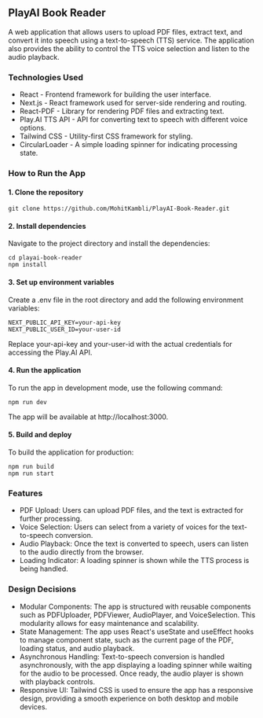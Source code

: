 ## PlayAI Book Reader

A web application that allows users to upload PDF files, extract text, and convert it into speech using a text-to-speech (TTS) service. The application also provides the ability to control the TTS voice selection and listen to the audio playback.

### Technologies Used

- React - Frontend framework for building the user interface.
- Next.js - React framework used for server-side rendering and routing.
- React-PDF - Library for rendering PDF files and extracting text.
- Play.AI TTS API - API for converting text to speech with different voice options.
- Tailwind CSS - Utility-first CSS framework for styling.
- CircularLoader - A simple loading spinner for indicating processing state.

### How to Run the App
#### 1. Clone the repository

```
git clone https://github.com/MohitKambli/PlayAI-Book-Reader.git
```

#### 2. Install dependencies
Navigate to the project directory and install the dependencies:

```
cd playai-book-reader
npm install
```

#### 3. Set up environment variables
Create a .env file in the root directory and add the following environment variables:

```
NEXT_PUBLIC_API_KEY=your-api-key
NEXT_PUBLIC_USER_ID=your-user-id
```

Replace your-api-key and your-user-id with the actual credentials for accessing the Play.AI API.

#### 4. Run the application
To run the app in development mode, use the following command:

```
npm run dev
```

The app will be available at http://localhost:3000.

#### 5. Build and deploy
To build the application for production:

```
npm run build
npm run start
```


### Features

- PDF Upload: Users can upload PDF files, and the text is extracted for further processing.
- Voice Selection: Users can select from a variety of voices for the text-to-speech conversion.
- Audio Playback: Once the text is converted to speech, users can listen to the audio directly from the browser.
- Loading Indicator: A loading spinner is shown while the TTS process is being handled.

### Design Decisions

- Modular Components: The app is structured with reusable components such as PDFUploader, PDFViewer, AudioPlayer, and VoiceSelection. This modularity allows for easy maintenance and scalability.
- State Management: The app uses React's useState and useEffect hooks to manage component state, such as the current page of the PDF, loading status, and audio playback.
- Asynchronous Handling: Text-to-speech conversion is handled asynchronously, with the app displaying a loading spinner while waiting for the audio to be processed. Once ready, the audio player is shown with playback controls.
- Responsive UI: Tailwind CSS is used to ensure the app has a responsive design, providing a smooth experience on both desktop and mobile devices.
